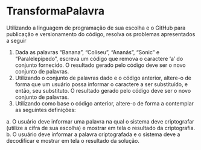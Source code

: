 # TransformaPalavra
Utilizando a linguagem de programação de sua escolha e o GitHub para publicação e
versionamento do código, resolva os problemas apresentados a seguir
1. Dada as palavras “Banana”, “Coliseu”, “Ananás”, “Sonic” e “Paralelepipedo”, escreva um
código que remova o caractere ‘a’ do conjunto fornecido. O resultado gerado pelo
código deve ser o novo conjunto de palavras.
2. Utilizando o conjunto de palavras dado e o código anterior, altere-o de forma que um
usuário possa informar o caractere a ser substituído, e então, seu substituto. O
resultado gerado pelo código deve ser o novo conjunto de palavras.
3. Utilizando como base o código anterior, altere-o de forma a contemplar as seguintes
definições:

a. O usuário deve informar uma palavra na qual o sistema deve criptografar
(utilize a cifra de sua escolha) e mostrar em tela o resultado da
criptografia.
b. O usuário deve informar a palavra criptografada e o sistema deve a
decodificar e mostrar em tela o resultado da solução.
